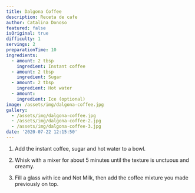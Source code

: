 ```yaml
---
title: Dalgona Coffee
description: Receta de cafe
author: Catalina Donoso
featured: false
isOriginal: true
difficulty: 1
servings: 2
preparationTime: 10
ingredients:
  - amount: 2 tbsp
    ingredient: Instant coffee
  - amount: 2 tbsp
    ingredient: Sugar
  - amount: 2 tbsp
    ingredient: Hot water
  - amount:  
    ingredient: Ice (optional)
image: /assets/img/dalgona-coffee.jpg
gallery:
  - /assets/img/dalgona-coffee.jpg
  - /assets/img/dalgona-coffee-2.jpg
  - /assets/img/dalgona-coffee-3.jpg
date: '2020-07-22 12:15:50'
---
```

1. Add the instant coffee, sugar and hot water to a bowl.				

2. Whisk with a mixer for about 5 minutes until the texture is unctuous and creamy.				

3. Fill a glass with ice and Not Milk, then add the coffee mixture you made previously on top.			


